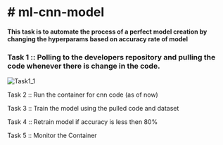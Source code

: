 <h1># ml-cnn-model</h1>

**This task is to automate the process of a perfect model creation by changing the hyperparams based on accuracy rate of model**

<h3>Task 1 :: Polling to the developers repository and pulling the code whenever there is change in the code.</h3>

![Task1_1]()


Task 2 :: Run the container for cnn code (as of now)



Task 3 :: Train the model using the pulled code and dataset


Task 4 :: Retrain model if accuracy is less then 80%


Task 5 :: Monitor the Container

